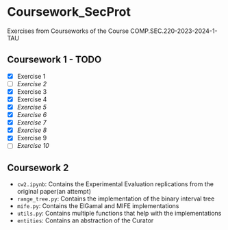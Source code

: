 # Coursework_SecProt
Exercises from Courseworks of the Course COMP.SEC.220-2023-2024-1-TAU


## Coursework 1 - TODO

- [x] Exercise 1
- [ ] *Exercise 2*
- [x] Exercise 3
- [x] Exercise 4
- [x] *Exercise 5*
- [x] *Exercise 6*
- [x] *Exercise 7*
- [x] *Exercise 8*
- [x] Exercise 9
- [ ] *Exercise 10*

## Coursework 2

- `cw2.ipynb`: Contains the Experimental Evaluation replications from the original paper(an attempt)
- `range_tree.py`: Contains the implementation of the binary interval tree
- `mife.py`: Contains the ElGamal and MIFE implementations
- `utils.py`: Contains multiple functions that help with the implementations
- `entities`: Contains an abstraction of the Curator
